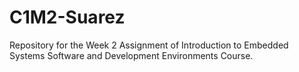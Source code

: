 # C1M2-Suarez
Repository for the Week 2 Assignment of Introduction to Embedded Systems Software and Development Environments Course.
